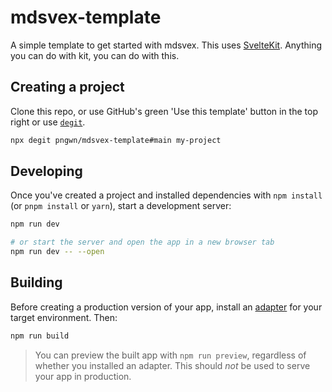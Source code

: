 # mdsvex-template

A simple template to get started with mdsvex. This uses [SvelteKit](https:kit/svelte.dev). Anything you can do with kit, you can do with this.

## Creating a project

Clone this repo, or use GitHub's green 'Use this template' button in the top right or use [`degit`](https://github.com/Rich-Harris/degit).

```bash
npx degit pngwn/mdsvex-template#main my-project
```

## Developing

Once you've created a project and installed dependencies with `npm install` (or `pnpm install` or `yarn`), start a development server:

```bash
npm run dev

# or start the server and open the app in a new browser tab
npm run dev -- --open
```

## Building

Before creating a production version of your app, install an [adapter](https://kit.svelte.dev/docs#adapters) for your target environment. Then:

```bash
npm run build
```

> You can preview the built app with `npm run preview`, regardless of whether you installed an adapter. This should _not_ be used to serve your app in production.
